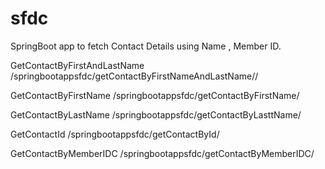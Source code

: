 # sfdc

SpringBoot app to fetch Contact Details using Name , Member ID.

GetContactByFirstAndLastName /springbootappsfdc/getContactByFirstNameAndLastName//

GetContactByFirstName /springbootappsfdc/getContactByFirstName/

GetContactByLastName /springbootappsfdc/getContactByLasttName/

GetContactId /springbootappsfdc/getContactById/

GetContactByMemberIDC /springbootappsfdc/getContactByMemberIDC/
